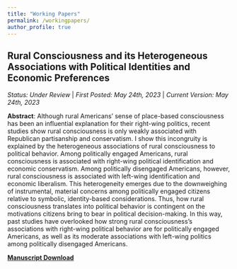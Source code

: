 ```yaml
---
title: "Working Papers"
permalink: /workingpapers/
author_profile: true
---
```

## Rural Consciousness and its Heterogeneous Associations with Political Identities and Economic Preferences

*Status: Under Review*  |  *First Posted: May 24th, 2023*  |  *Current Version: May 24th, 2023*

**Abstract**: Although rural Americans’ sense of place-based consciousness has been an influential explanation for their right-wing politics, recent studies show rural consciousness is only weakly associated with Republican partisanship and conservatism. I show this incongruity is explained by the heterogeneous associations of rural consciousness to political behavior. Among politically engaged Americans, rural consciousness is associated with right-wing political identification and economic conservatism. Among politically disengaged Americans, however, rural consciousness is associated with left-wing identification and economic liberalism. This heterogeneity emerges due to the downweighing of instrumental, material concerns among politically engaged citizens relative to symbolic, identity-based considerations. Thus, how rural consciousness translates into political behavior is contingent on the motivations citizens bring to bear in political decision-making. In this way, past studies have overlooked how strong rural consciousness’s associations with right-wing political behavior are for politically engaged Americans, as well as its moderate associations with left-wing politics among politically disengaged Americans. 

[**Manuscript Download**](https://trentoll.github.io/files/ruralconsc_05.24.2023.pdf)
